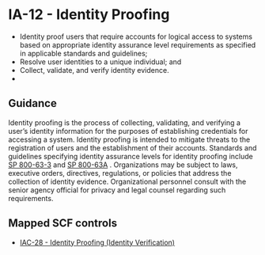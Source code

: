 # IA-12 - Identity Proofing
- Identity proof users that require accounts for logical access to systems based on appropriate identity assurance level requirements as specified in applicable standards and guidelines;
- Resolve user identities to a unique individual; and
- Collect, validate, and verify identity evidence.
- 
## Guidance
Identity proofing is the process of collecting, validating, and verifying a user’s identity information for the purposes of establishing credentials for accessing a system. Identity proofing is intended to mitigate threats to the registration of users and the establishment of their accounts. Standards and guidelines specifying identity assurance levels for identity proofing include [SP 800-63-3](#737513fa-6758-403f-831d-5ddab5e23cb3) and [SP 800-63A](#9099ed2c-922a-493d-bcb4-d896192243ff) . Organizations may be subject to laws, executive orders, directives, regulations, or policies that address the collection of identity evidence. Organizational personnel consult with the senior agency official for privacy and legal counsel regarding such requirements.
## Mapped SCF controls
- [IAC-28 - Identity Proofing (Identity Verification)](../scf/iac-28-identityproofing(identityverification).md)
